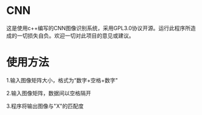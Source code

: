 # CNN
这是使用c++编写的CNN图像识别系统，采用GPL3.0协议开源。运行此程序所造成的一切损失自负。欢迎一切对此项目的意见或建议。
# 使用方法
1.输入图像矩阵大小，格式为“数字+空格+数字"

2.输入图像矩阵，数据间以空格隔开

3.程序将输出图像与"X"的匹配度

